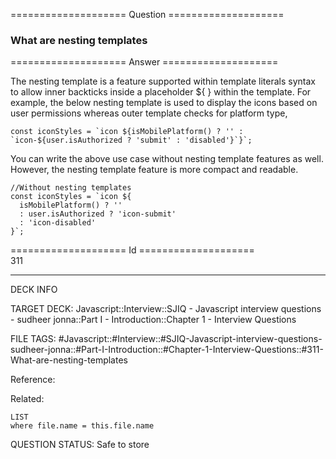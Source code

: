 ==================== Question ====================  

### What are nesting templates  

==================== Answer ====================  

The nesting template is a feature supported within template literals syntax to allow inner backticks inside a placeholder ${ } within the template. For example, the below nesting template is used to display the icons based on user permissions whereas outer template checks for platform type,

<!-- codeblock-start -->
<pre><code class="hljs language-javascript"><span class="hljs-keyword">const</span> iconStyles = <span class="hljs-string">`icon <span class="hljs-subst">${isMobilePlatform() ? <span class="hljs-string">''</span> : <span class="hljs-string">`icon-<span class="hljs-subst">${user.isAuthorized ? <span class="hljs-string">'submit'</span> : <span class="hljs-string">'disabled'</span>}</span>`</span>}</span>`</span>;
</code></pre>
<!-- codeblock-end -->

You can write the above use case without nesting template features as well. However, the nesting template feature is more compact and readable.

<!-- codeblock-start -->
<pre><code class="hljs language-javascript"><span class="hljs-comment">//Without nesting templates</span>
<span class="hljs-keyword">const</span> iconStyles = <span class="hljs-string">`icon <span class="hljs-subst">${
  isMobilePlatform() ? <span class="hljs-string">''</span>
  : user.isAuthorized ? <span class="hljs-string">'icon-submit'</span>
  : <span class="hljs-string">'icon-disabled'</span>
}</span>`</span>;
</code></pre>
<!-- codeblock-end -->

==================== Id ====================  
311

---

DECK INFO

TARGET DECK: Javascript::Interview::SJIQ - Javascript interview questions - sudheer jonna::Part I - Introduction::Chapter 1 - Interview Questions

FILE TAGS: #Javascript::#Interview::#SJIQ-Javascript-interview-questions-sudheer-jonna::#Part-I-Introduction::#Chapter-1-Interview-Questions::#311-What-are-nesting-templates

Reference:

Related:

```dataview
LIST
where file.name = this.file.name
```

QUESTION STATUS: Safe to store
